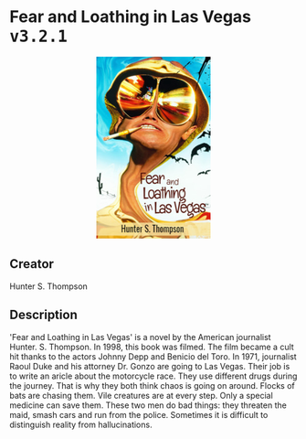
# Fear and Loathing in Las Vegas <kbd>v3.2.1</kbd>

<center>
  <img src="./cover-1024.jpg"/>
</center>

## Creator
Hunter S. Thompson

## Description
'Fear and Loathing in Las Vegas' is a novel by the American journalist Hunter. S. Thompson. In 1998, this book was filmed. The film became a cult hit thanks to the actors Johnny Depp and Benicio del Toro. In 1971, journalist Raoul Duke and his attorney Dr. Gonzo are going to Las Vegas. Their job is to write an aricle about the motorcycle race. They use different drugs during the journey. That is why they both think chaos is going on around. Flocks of bats are chasing them. Vile creatures are at every step. Only a special medicine can save them. These two men do bad things: they threaten the maid, smash cars and run from the police. Sometimes it is difficult to distinguish reality from hallucinations.  
